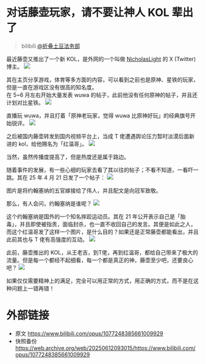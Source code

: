 # 对话藤壶玩家，请不要让神人 KOL 辈出了
> bilibili [@折叠土豆法务部](https://space.bilibili.com/3546385718708728)

最近藤壶又推出了一个新 KOL，是外网的一个叫做 [NicholasLight](https://x.com/NicholasLightTV) 的 X (Twitter) 博主。
![](https://raw.githubusercontent.com/bxx-114514/iming-blog/refs/heads/main/images/20250612/1.jpg)

其在主页分享游戏，体育等多方面的内容，可以看到之前也是原神、星铁的玩家，但是一直在游戏区没有很高的知名度。\
在 5~6 月左右开始大量发表 wuwa 的帖子，此前他没有任何原神的帖子，并且还计划对比星铁。
![](https://raw.githubusercontent.com/bxx-114514/iming-blog/refs/heads/main/images/20250612/3.png)

直播玩 wuwa，并且打着「原神老玩家，觉得 wuwa 比原神好玩」的经典旗号开始锐评。
![](https://raw.githubusercontent.com/bxx-114514/iming-blog/refs/heads/main/images/20250612/2.png)

之后被国内藤壶转发到国内视频平台上，当成 T 佬遭遇舆论压力暂时淡漠后面新进的 kol，给他赐名为「红温哥」。
![](https://raw.githubusercontent.com/bxx-114514/iming-blog/refs/heads/main/images/20250612/4.png)

当然，虽然传播度提高了，但是热度还是属于路边。

随着事件的发展，有一些心细的玩家去看了其以往的帖子；不看不知道，一看吓一跳。其在 25 年 4 月 21 日发了一个帖子：
![](https://raw.githubusercontent.com/bxx-114514/iming-blog/refs/heads/main/images/20250612/5.png)

图片是将约翰塞纳的五官嫁接给了伟人，并且配文是向冠军致敬。

那么，有人会问，约翰塞纳是谁呢？
![](https://raw.githubusercontent.com/bxx-114514/iming-blog/refs/heads/main/images/20250612/6.png)

这个约翰塞纳是国外的一个知名摔跤运动员。其在 21 年公开表示自己是「胎毒」，并且即使被指责，面临封杀，也一直不收回自己的发言。其便是如此之人，而这个红温哥发了这样一个图片，是什么目的？如果还是正常藤壶都能看出，并且此前其也与 T 佬有高强度的互动。
![](https://raw.githubusercontent.com/bxx-114514/iming-blog/refs/heads/main/images/20250612/7.png)

此前，藤壶推出的 KOL，从王老吉，到T佬，再到红温哥，都给自己带来了极大的流量。但是每一个都经不起细看，每一个都是真正的神，藤壶至少吧，还要良心吧？
![](https://raw.githubusercontent.com/bxx-114514/iming-blog/refs/heads/main/images/20250612/e7.jpg)

如果仅仅需要精神上的满足，完全可以用正常的方式，用正确的方式，而不是在这种问题上一错再错！

# 外部链接
- 原文 https://www.bilibili.com/opus/1077248385661009929
- 快照备份 https://web.archive.org/web/20250612093015/https://www.bilibili.com/opus/1077248385661009929
